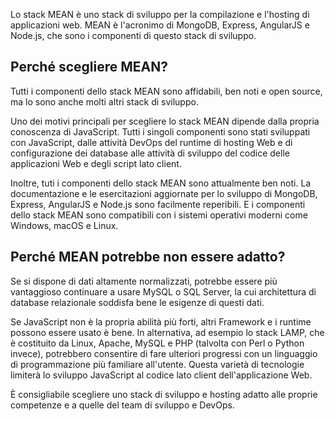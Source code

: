 Lo stack MEAN è uno stack di sviluppo per la compilazione e l'hosting di applicazioni web. MEAN è l'acronimo di MongoDB, Express, AngularJS e Node.js, che sono i componenti di questo stack di sviluppo.

## <a name="why-would-i-pick-mean"></a>Perché scegliere MEAN?

Tutti i componenti dello stack MEAN sono affidabili, ben noti e open source, ma lo sono anche molti altri stack di sviluppo. 

Uno dei motivi principali per scegliere lo stack MEAN dipende dalla propria conoscenza di JavaScript. Tutti i singoli componenti sono stati sviluppati con JavaScript, dalle attività DevOps del runtime di hosting Web e di configurazione dei database alle attività di sviluppo del codice delle applicazioni Web e degli script lato client.

Inoltre, tuti i componenti dello stack MEAN sono attualmente ben noti. La documentazione e le esercitazioni aggiornate per lo sviluppo di MongoDB, Express, AngularJS e Node.js sono facilmente reperibili. E i componenti dello stack MEAN sono compatibili con i sistemi operativi moderni come Windows, macOS e Linux.

## <a name="why-might-mean-not-be-right-for-me"></a>Perché MEAN potrebbe non essere adatto?

Se si dispone di dati altamente normalizzati, potrebbe essere più vantaggioso continuare a usare MySQL o SQL Server, la cui architettura di database relazionale soddisfa bene le esigenze di questi dati.

Se JavaScript non è la propria abilità più forti, altri Framework e i runtime possono essere usato è bene. In alternativa, ad esempio lo stack LAMP, che è costituito da Linux, Apache, MySQL e PHP (talvolta con Perl o Python invece), potrebbero consentire di fare ulteriori progressi con un linguaggio di programmazione più familiare all'utente. Questa varietà di tecnologie limiterà lo sviluppo JavaScript al codice lato client dell'applicazione Web.

È consigliabile scegliere uno stack di sviluppo e hosting adatto alle proprie competenze e a quelle del team di sviluppo e DevOps.